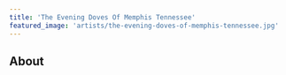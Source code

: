 ```yaml
---
title: 'The Evening Doves Of Memphis Tennessee'
featured_image: 'artists/the-evening-doves-of-memphis-tennessee.jpg'
---
```


## About


